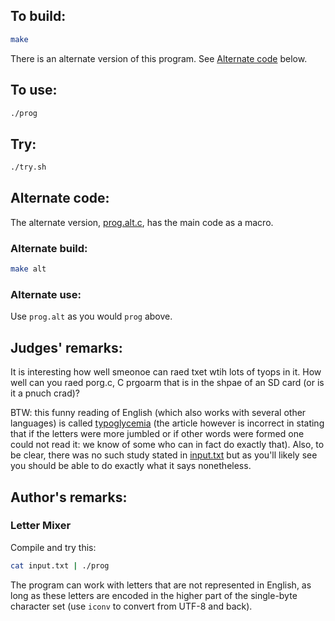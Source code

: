 ## To build:

```sh
make
```

There is an alternate version of this program. See [Alternate
code](#alternate-code) below.


## To use:

```sh
./prog
```


## Try:

```sh
./try.sh
```


## Alternate code:

The alternate version, [prog.alt.c](prog.alt.c), has the main code as a macro.


### Alternate build:

```sh
make alt
```


### Alternate use:

Use `prog.alt` as you would `prog` above.


## Judges' remarks:

It is interesting how well smeonoe can raed txet wtih lots of tyops in it.
How well can you raed porg.c, C prgoarm that is in the shpae of an SD card (or
is it a pnuch crad)?

BTW: this funny reading of English (which also works with several other
languages) is called
[typoglycemia](https://www.mrc-cbu.cam.ac.uk/personal/matt.davis/Cmabrigde/)
(the article however is incorrect in stating that if the letters were more
jumbled or if other words were formed one could not read it: we know of some who
can in fact do exactly that). Also, to be clear, there was no such study stated
in [input.txt](input.txt) but as you'll likely see you should be able to do
exactly what it says nonetheless.


## Author's remarks:

### Letter Mixer

Compile and try this:

```sh
cat input.txt | ./prog
```

The program can work with letters that are not represented in English, as long
as these letters are encoded in the higher part of the single-byte character set
(use `iconv` to convert from UTF-8 and back).

<!--

    Copyright © 1984-2024 by Landon Curt Noll. All Rights Reserved.

    You are free to share and adapt this file under the terms of this license:

	Creative Commons Attribution-ShareAlike 4.0 International (CC BY-SA 4.0)

    For more information, see:

	https://creativecommons.org/licenses/by-sa/4.0/

-->
